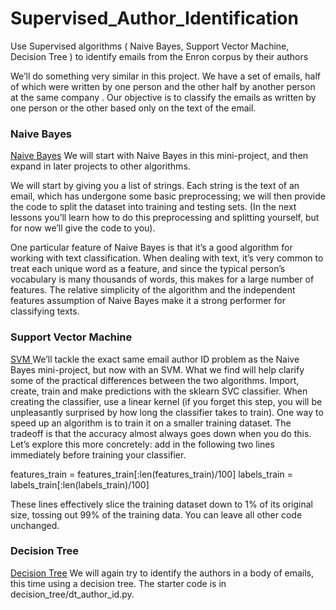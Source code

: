 # Supervised_Author_Identification
 Use Supervised algorithms ( Naive Bayes, Support Vector Machine, Decision Tree ) to identify emails from the Enron corpus by their authors
 
 
 We’ll do something very similar in this project. We have a set of emails, half of which were written by one person and the other half by another person at the same company . Our objective is to classify the emails as written by one person or the other based only on the text of the email.
 
 
 
 <h3>Naive Bayes</h3>
 <a href=https://github.com/Niranjani29/Supervised_Author_Identification/blob/master/nb_author_id.py>Naive Bayes</a>
  We will start with Naive Bayes in this mini-project, and then expand in later projects to other algorithms.

We will start by giving you a list of strings. Each string is the text of an email, which has undergone some basic preprocessing; we will then provide the code to split the dataset into training and testing sets. (In the next lessons you’ll learn how to do this preprocessing and splitting yourself, but for now we’ll give the code to you).

One particular feature of Naive Bayes is that it’s a good algorithm for working with text classification. When dealing with text, it’s very common to treat each unique word as a feature, and since the typical person’s vocabulary is many thousands of words, this makes for a large number of features. The relative simplicity of the algorithm and the independent features assumption of Naive Bayes make it a strong performer for classifying texts. 

<h3>Support Vector Machine</h3>
<a href=https://github.com/Niranjani29/Supervised_Author_Identification/blob/master/svm_author_id.py> SVM </a>
   We’ll tackle the exact same email author ID problem as the Naive Bayes mini-project, but now with an SVM. What we find will help    clarify some of the practical differences between the two algorithms.
  Import, create, train and make predictions with the sklearn SVC classifier. When creating the classifier, use a linear kernel (if you forget this step, you will be unpleasantly surprised by how long the classifier takes to train). 
  One way to speed up an algorithm is to train it on a smaller training dataset. The tradeoff is that the accuracy almost always goes down when you do this. Let’s explore this more concretely: add in the following two lines immediately before training your classifier.

 features_train = features_train[:len(features_train)/100]
 labels_train = labels_train[:len(labels_train)/100]

 These lines effectively slice the training dataset down to 1% of its original size, tossing out 99% of the training data. You can leave all other code unchanged.


<h3>Decision Tree</h3>
<a href=https://github.com/Niranjani29/Supervised_Author_Identification/blob/master/dt_author_id.py> Decision Tree</a>
     We will again try to identify the authors in a body of emails, this time using a decision tree. The starter code is in    decision_tree/dt_author_id.py.
